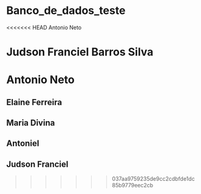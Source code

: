# Banco_de_dados_teste

<<<<<<< HEAD
Antonio Neto

Judson Franciel Barros Silva
=======
# Antonio Neto
## Elaine Ferreira
## Maria Divina
## Antoniel
## Judson Franciel
>>>>>>> 037aa9759235de9cc2cdbfde1dc85b9779eec2cb
